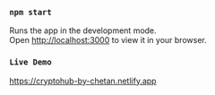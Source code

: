 ### `npm start`

Runs the app in the development mode.\
Open [http://localhost:3000](http://localhost:3000) to view it in your browser.


### `Live Demo`
https://cryptohub-by-chetan.netlify.app

